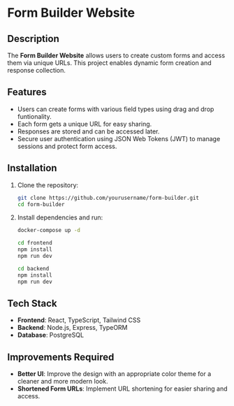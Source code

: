 # Form Builder Website

## Description

The **Form Builder Website** allows users to create custom forms and access them via unique URLs. This project enables dynamic form creation and response collection.

## Features

- Users can create forms with various field types using drag and drop funtionality.
- Each form gets a unique URL for easy sharing.
- Responses are stored and can be accessed later.
- Secure user authentication using JSON Web Tokens (JWT) to manage sessions and protect form access.


## Installation

1. Clone the repository:

   ```sh
   git clone https://github.com/yourusername/form-builder.git
   cd form-builder
   ```

2. Install dependencies and run:
   ```sh
   docker-compose up -d
   ```
   ```sh
   cd frontend
   npm install
   npm run dev
   ```
   ```sh
   cd backend
   npm install
   npm run dev
   ```

## Tech Stack

- **Frontend**: React, TypeScript, Tailwind CSS
- **Backend**: Node.js, Express, TypeORM
- **Database**: PostgreSQL

## Improvements Required

- **Better UI**: Improve the design with an appropriate color theme for a cleaner and more modern look.
- **Shortened Form URLs**: Implement URL shortening for easier sharing and access.

